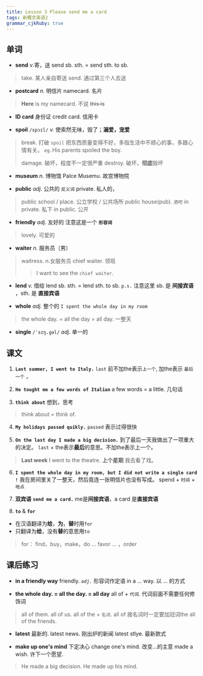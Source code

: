 ```yaml
---
title: Lesson 3 Please send me a card 
tags: 新概念英语2
grammar_cjkRuby: true
---
```


## 单词

- **send** *v*.寄，送
send sb. sth. = send sth. to sb.
 > take. 某人亲自寄送
 > send. 通过第三个人去送

- **postcard** *n.* 明信片
namecard. 名片
> **Here** is my namecard. 不说 ~~this is~~ 

- **ID card** 身份证
credit card. 信用卡

- **spoil** `/spɔɪl/` *v.* 使索然无味，毁了；**溺爱，宠爱**
>break. 打破
> `spoil` 把东西质量变得不好，多指生活中不顺心的事，多跟心情有关。
> `eg.`His parents spoiled the boy.
>
> damage. 破坏，程度不一定很严重
> destroy. 破坏，**彻底**毁坏

- **museum** *n.* 博物馆
Palce Musemu. 故宫博物院

- **public** *adj.* 公共的
`反义词` private. 私人的，
> public school / place. 公立学校 / 公共场所
> public house(pub). `酒吧`
> in private. 私下
> in public. 公开

- **friendly** *adj.* 友好的
注意这是一个 **`形容词`**
> lovely. 可爱的

- **waiter** *n.* 服务员（男）
> waitress. n.女服务员
> chief waiter. 领班
>> I want to see the `chief waiter`.

- **lend** *v.* 借给
lend sb. sth. = lend sth. to sb. 
`p.s.` 注意这里 sb. 是 **间接宾语** ，sth. 是 **直接宾语** 

-  **whole** *adj.* 整个的
`I spent the whole day in my room` 
> the whole day. = all the day = all day.  一整天

- **single** `/ˈsɪŋ.ɡəl/` *adj.* 单一的

## 课文

 1. **`Last summer, I went to Italy.`** 
`last` 前不加the表示`上一个`, 加the表示 `最后一个` ，

 2.  **`He tought me a few words of Italian`**
a few words = a little. 几句话

 3.  **`think about`**  想到，思考
> think about = think of.

 4. **`My holidays passed quikly.`** 
`passed` 表示过得很快

 5. **`On the last day I made a big decision.`** 到了最后一天我做出了一项重大的决定。
 `last` + the表示**最后**的意思。不加the表示上一个。
 > **Last week** I went to the theatre. **上个星期** 我去看了戏。

 6. **`I spent the whole day in my room, but I did not write a single card !`** 我在房间里关了一整天，然后竟连一张明信片也没有写成。
spend + `时间` + `地点` 

 7. **双宾语** 
 **`send me a card.`** me是**间接宾语**，a card 是**直接宾语** 
 
 8. **`to`** & **`for`**
- 在汉语翻译为**给**，**为**，**替**时用`for`
- 只翻译为**给**，没有**替**的意思用`to`
> for： find，buy，make，do ... favor ... ，order

## 课后练习

- **in a friendly way** 
friendly. *`adj.`* 形容词作定语
in a ... way. 以 ... 的方式

- **the whole day. = all the day. = all day**
all of + `代词`. 代词前面不需要任何修饰词
> all of them. all of us.
all of the + `名词`.  all of 接名词时一定要加冠词the
> all of the friends. 

- **latest** 最新的. 
latest news. 刚出炉的新闻
latest stlye. 最新款式

- **make up one's mind** 下定决心
change one's mind. 改变...的主意
made a wish. 许下一个愿望.
> He made a big decision. He made up his mind. 
